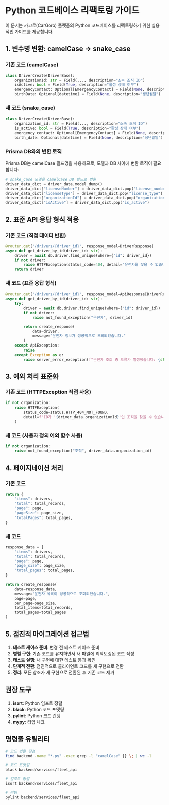 # Python 코드베이스 리팩토링 가이드

이 문서는 카고로(CarGoro) 플랫폼의 Python 코드베이스를 리팩토링하기 위한 실용적인 가이드를 제공합니다.

## 1. 변수명 변환: camelCase → snake_case

### 기존 코드 (camelCase)

```python
class DriverCreate(DriverBase):
    organizationId: str = Field(..., description="소속 조직 ID")
    isActive: bool = Field(True, description="활성 상태 여부")
    emergencyContact: Optional[EmergencyContact] = Field(None, description="비상 연락처")
    birthDate: Optional[datetime] = Field(None, description="생년월일")
```

### 새 코드 (snake_case)

```python
class DriverCreate(DriverBase):
    organization_id: str = Field(..., description="소속 조직 ID")
    is_active: bool = Field(True, description="활성 상태 여부")
    emergency_contact: Optional[EmergencyContact] = Field(None, description="비상 연락처")
    birth_date: Optional[datetime] = Field(None, description="생년월일")
```

### Prisma DB와의 변환 로직

Prisma DB는 camelCase 필드명을 사용하므로, 모델과 DB 사이에 변환 로직이 필요합니다:

```python
# snake_case 모델을 camelCase DB 필드로 변환
driver_data_dict = driver_data.model_dump()
driver_data_dict["licenseNumber"] = driver_data_dict.pop("license_number")
driver_data_dict["licenseType"] = driver_data_dict.pop("license_type")
driver_data_dict["organizationId"] = driver_data_dict.pop("organization_id")
driver_data_dict["isActive"] = driver_data_dict.pop("is_active")
```

## 2. 표준 API 응답 형식 적용

### 기존 코드 (직접 데이터 반환)

```python
@router.get("/drivers/{driver_id}", response_model=DriverResponse)
async def get_driver_by_id(driver_id: str):
    driver = await db.driver.find_unique(where={"id": driver_id})
    if not driver:
        raise HTTPException(status_code=404, detail="운전자를 찾을 수 없습니다.")
    return driver
```

### 새 코드 (표준 응답 형식)

```python
@router.get("/drivers/{driver_id}", response_model=ApiResponse[DriverResponse])
async def get_driver_by_id(driver_id: str):
    try:
        driver = await db.driver.find_unique(where={"id": driver_id})
        if not driver:
            raise not_found_exception("운전자", driver_id)

        return create_response(
            data=driver,
            message="운전자 정보가 성공적으로 조회되었습니다."
        )
    except ApiException:
        raise
    except Exception as e:
        raise server_error_exception(f"운전자 조회 중 오류가 발생했습니다: {str(e)}")
```

## 3. 예외 처리 표준화

### 기존 코드 (HTTPException 직접 사용)

```python
if not organization:
    raise HTTPException(
        status_code=status.HTTP_404_NOT_FOUND,
        detail=f"ID가 '{driver_data.organizationId}'인 조직을 찾을 수 없습니다."
    )
```

### 새 코드 (사용자 정의 예외 함수 사용)

```python
if not organization:
    raise not_found_exception("조직", driver_data.organization_id)
```

## 4. 페이지네이션 처리

### 기존 코드

```python
return {
    "items": drivers,
    "total": total_records,
    "page": page,
    "pageSize": page_size,
    "totalPages": total_pages,
}
```

### 새 코드

```python
response_data = {
    "items": drivers,
    "total": total_records,
    "page": page,
    "page_size": page_size,
    "total_pages": total_pages,
}

return create_response(
    data=response_data,
    message="운전자 목록이 성공적으로 조회되었습니다.",
    page=page,
    per_page=page_size,
    total_items=total_records,
    total_pages=total_pages
)
```

## 5. 점진적 마이그레이션 접근법

1. **테스트 케이스 준비**: 변경 전 테스트 케이스 준비
2. **병렬 구현**: 기존 코드를 유지하면서 새 파일에 리팩토링된 코드 작성
3. **테스트 실행**: 새 구현에 대한 테스트 통과 확인
4. **단계적 전환**: 점진적으로 클라이언트 코드를 새 구현으로 전환
5. **정리**: 모든 참조가 새 구현으로 전환된 후 기존 코드 제거

## 권장 도구

1. **isort**: Python 임포트 정렬
2. **black**: Python 코드 포맷팅
3. **pylint**: Python 코드 린팅
4. **mypy**: 타입 체크

## 명령줄 유틸리티

```bash
# 코드 변환 점검
find backend -name "*.py" -exec grep -l "camelCase" {} \; | wc -l

# 코드 포맷팅
black backend/services/fleet_api

# 임포트 정렬
isort backend/services/fleet_api

# 린팅
pylint backend/services/fleet_api
```
